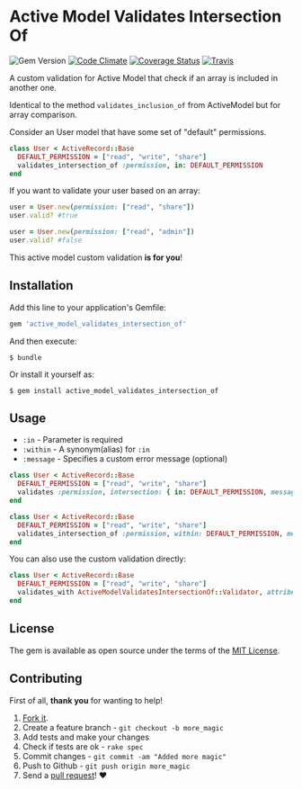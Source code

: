 # Active Model Validates Intersection Of

![Gem Version](https://img.shields.io/gem/v/active_model_validates_intersection_of.svg?style=flat-square) [![Code Climate](https://img.shields.io/codeclimate/github/rafaelbiriba/active_model_validates_intersection_of.svg?style=flat-square)](https://codeclimate.com/github/rafaelbiriba/active_model_validates_intersection_of) [![Coverage Status](https://img.shields.io/coveralls/rafaelbiriba/active_model_validates_intersection_of/master.svg?style=flat-square)](https://coveralls.io/r/rafaelbiriba/active_model_validates_intersection_of?branch=master) [![Travis](https://img.shields.io/travis/rafaelbiriba/active_model_validates_intersection_of/master.svg?style=flat-square)](https://travis-ci.org/rafaelbiriba/active_model_validates_intersection_of)

A custom validation for Active Model that check if an array is included in another one.

Identical to the method `validates_inclusion_of` from ActiveModel but for array comparison.

Consider an User model that have some set of "default" permissions.

```ruby
class User < ActiveRecord::Base
  DEFAULT_PERMISSION = ["read", "write", "share"]
  validates_intersection_of :permission, in: DEFAULT_PERMISSION
end
```

If you want to validate your user based on an array:

```ruby
user = User.new(permission: ["read", "share"])
user.valid? #true

user = User.new(permission: ["read", "admin"])
user.valid? #false
```

 This active model custom validation **is for you**!

## Installation

Add this line to your application's Gemfile:

```ruby
gem 'active_model_validates_intersection_of'
```

And then execute:

    $ bundle

Or install it yourself as:

    $ gem install active_model_validates_intersection_of

## Usage

* `:in` - Parameter is required
* `:within` - A synonym(alias) for `:in`
* `:message` - Specifies a custom error message (optional)

```ruby
class User < ActiveRecord::Base
  DEFAULT_PERMISSION = ["read", "write", "share"]
  validates :permission, intersection: { in: DEFAULT_PERMISSION, message: "invalid permission" }
end
```

```ruby
class User < ActiveRecord::Base
  DEFAULT_PERMISSION = ["read", "write", "share"]
  validates_intersection_of :permission, within: DEFAULT_PERMISSION, message: "invalid permission"
end
```

You can also use the custom validation directly:

```ruby
class User < ActiveRecord::Base
  DEFAULT_PERMISSION = ["read", "write", "share"]
  validates_with ActiveModelValidatesIntersectionOf::Validator, attributes: [:permission], in: DEFAULT_PERMISSION
end
```

## License

The gem is available as open source under the terms of the [MIT License](http://opensource.org/licenses/MIT).

## Contributing

First of all, **thank you** for wanting to help!

1. [Fork it](https://help.github.com/articles/fork-a-repo).
2. Create a feature branch - `git checkout -b more_magic`
3. Add tests and make your changes
4. Check if tests are ok - `rake spec`
5. Commit changes - `git commit -am "Added more magic"`
6. Push to Github - `git push origin more_magic`
7. Send a [pull request](https://help.github.com/articles/using-pull-requests)! :heart:
